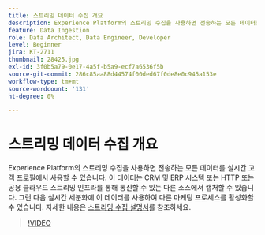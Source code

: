 ```yaml
---
title: 스트리밍 데이터 수집 개요
description: Experience Platform의 스트리밍 수집을 사용하면 전송하는 모든 데이터를 실시간 고객 프로필에서 사용할 수 있습니다. 이 데이터는 CRM 및 ERP 시스템이나 HTTP 또는 공용 클라우드 스트리밍 인프라를 통해 통신할 수 있는 다른 소스에서 캡처할 수 있습니다.
feature: Data Ingestion
role: Data Architect, Data Engineer, Developer
level: Beginner
jira: KT-2711
thumbnail: 28425.jpg
exl-id: 3f0b5a79-0e17-4a5f-b5a9-ecf7a6536f5b
source-git-commit: 286c85aa88d44574f00ded67f0de8e0c945a153e
workflow-type: tm+mt
source-wordcount: '131'
ht-degree: 0%

---
```


# 스트리밍 데이터 수집 개요

Experience Platform의 스트리밍 수집을 사용하면 전송하는 모든 데이터를 실시간 고객 프로필에서 사용할 수 있습니다. 이 데이터는 CRM 및 ERP 시스템 또는 HTTP 또는 공용 클라우드 스트리밍 인프라를 통해 통신할 수 있는 다른 소스에서 캡처할 수 있습니다. 그런 다음 실시간 세분화에 이 데이터를 사용하여 다른 마케팅 프로세스를 활성화할 수 있습니다. 자세한 내용은 [스트리밍 수집 설명서](https://experienceleague.adobe.com/ko/docs/experience-platform/ingestion/streaming/overview)를 참조하세요.

>[!VIDEO](https://video.tv.adobe.com/v/28425?learn=on&enablevpops)

